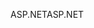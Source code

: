 <span data-ttu-id="fdf86-101">ASP.NET</span><span class="sxs-lookup"><span data-stu-id="fdf86-101">ASP.NET</span></span>